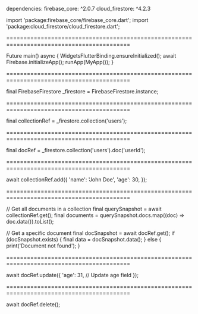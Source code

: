 dependencies:
  firebase_core: ^2.0.7
  cloud_firestore: ^4.2.3
  
import 'package:firebase_core/firebase_core.dart';
import 'package:cloud_firestore/cloud_firestore.dart';

==========================================================================================

Future<void> main() async {
  WidgetsFlutterBinding.ensureInitialized();
  await Firebase.initializeApp();
  runApp(MyApp());
}

==========================================================================================

final FirebaseFirestore _firestore = FirebaseFirestore.instance;

==========================================================================================

final collectionRef = _firestore.collection('users');

==========================================================================================

final docRef = _firestore.collection('users').doc('userId');

==========================================================================================

await collectionRef.add({
  'name': 'John Doe',
  'age': 30,
});

==========================================================================================

// Get all documents in a collection
final querySnapshot = await collectionRef.get();
final documents = querySnapshot.docs.map((doc) => doc.data()).toList();

// Get a specific document
final docSnapshot = await docRef.get();
if (docSnapshot.exists) {
  final data = docSnapshot.data();
} else {
  print('Document not found');
}

==========================================================================================

await docRef.update({
  'age': 31, // Update age field
});

==========================================================================================

await docRef.delete();
